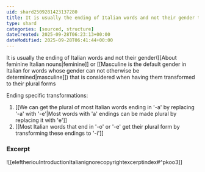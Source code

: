```yaml
---
uid: shard2509281423137280
title: It is usually the ending of Italian words and not their gender that is considered when having them transformed to their plural forms
type: shard
categories: [sourced, structure]
dateCreated: 2025-09-28T06:23:13+00:00
dateModified: 2025-09-28T06:41:44+00:00
---
```

It is usually the ending of Italian words and not their gender([[About feminine Italian nouns|feminine]] or [[Masculine is the default gender in Italian for words whose gender can not otherwise be determined|masculine]]) that is considered when having them transformed to their plural forms

Ending specific transformations:
1. [[We can get the plural of most Italian words ending in '-a' by replacing '-a' with '-e'|Most words with 'a' endings can be made plural by replacing it with 'e']]
2. [[Most Italian words that end in '-o' or '-e' get their plural form by transforming these endings to '-i']]

### Excerpt
![[eleftheriouIntroductionItalianignorecopyrightexcerptindex#^pkoo3]]